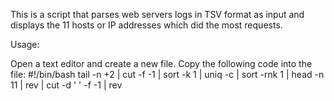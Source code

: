 This is a script that parses web servers logs in TSV format as input and displays the 11 hosts or IP addresses which did the most requests.

Usage:

Open a text editor and create a new file.
Copy the following code into the file:
#!/bin/bash
tail -n +2 | cut -f -1 | sort -k 1 | uniq -c | sort -rnk 1 | head -n 11 | rev | cut -d ' ' -f -1 | rev
